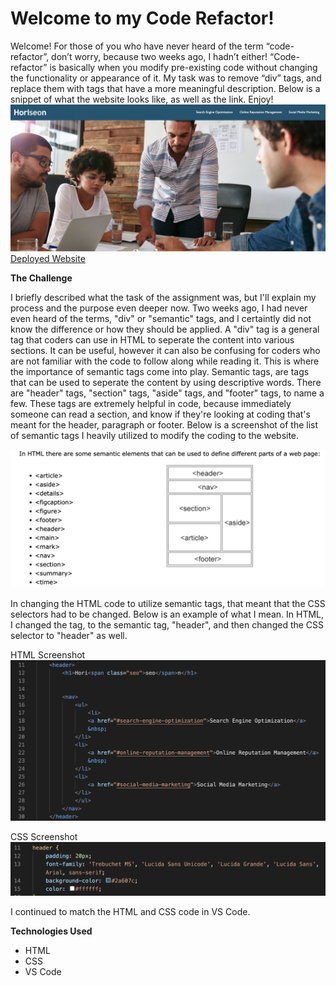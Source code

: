 # Welcome to my Code Refactor! 

Welcome! For those of you who have never heard of the term “code-refactor”, don’t worry, because two weeks ago, I hadn’t either! “Code-refactor” is basically when you modify pre-existing code without changing the functionality or appearance of it. My task was to remove “div” tags, and replace them with tags that have a more meaningful description. Below is a snippet of what the website looks like, as well as the link. Enjoy! 
![Website-Preview](./assets/images/WebsitePreview.png)
[Deployed Website](https://amylipscomb.github.io/code-refactor/)

<strong>The Challenge</strong>

 I briefly described what the task of the assignment was, but I'll explain my process and the purpose even deeper now. Two weeks ago, I had never even heard of the terms, "div" or "semantic" tags, and I certaintly did not know the difference or how they should be applied. A "div" tag is a general tag that coders can use in HTML to seperate the content into various sections. It can be useful, however it can also be confusing for coders who are not familiar with the code to follow along while reading it. This is where the importance of semantic tags come into play. Semantic tags, are tags that can be used to seperate the content by using descriptive words. There are "header" tags, "section" tags, "aside" tags, and "footer" tags, to name a few. These tags are extremely helpful in code, because immediately someone can read a section, and know if they're looking at coding that's meant for the header, paragraph or footer. Below is a screenshot of the list of semantic tags I heavily utilized to modify the coding to the website. 

 ![Semantic-Tag-Picture](./assets/images/SemanticTagPicture.png)
		 
In changing the HTML code to utilize semantic tags, that meant that the CSS selectors had to be changed. Below is an example of what I mean. In HTML, I changed the tag, to the semantic tag, "header", and then changed the CSS selector to "header" as well. 

HTML Screenshot
![Header-HTML](./assets/images/HeaderHTML.png)

CSS Screenshot
![Header-CSS](./assets/images/HeaderCSS.png)

I continued to match the HTML and CSS code in VS Code.

<strong>Technologies Used</strong>	

-	HTML 
-	CSS
-	VS Code